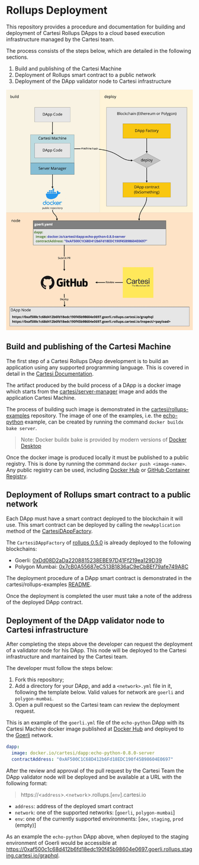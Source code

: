 # Rollups Deployment

This repository provides a procedure and documentation for building and deployment of Cartesi Rollups DApps to a cloud based execution infrastructure managed by the Cartesi team.

The process consists of the steps below, which are detailed in the following sections.

1. Build and publishing of the Cartesi Machine
2. Deployment of Rollups smart contract to a public network
3. Deployment of the DApp validator node to Cartesi infrastructure

![diagram](/diagram.jpg)

## Build and publishing of the Cartesi Machine

The first step of a Cartesi Rollups DApp development is to build an application using any supported programming language. This is covered in detail in the [Cartesi Documentation](https://docs.cartesi.io/docs/build-dapps/overview).

The artifact produced by the build process of a DApp is a docker image which starts from the [cartesi/server-manager](https://hub.docker.com/repository/docker/cartesi/server-manager) image and adds the application Cartesi Machine.

The process of building such image is demonstrated in the [cartesi/rollups-examples](https://github.com/cartesi/rollups-examples#building) repository. The image of one of the examples, i.e. the [echo-python](https://github.com/cartesi/rollups-examples/tree/main/echo-python) example, can be created by running the command `docker buildx bake server`.

> Note: Docker buildx bake is provided by modern versions of [Docker Desktop](https://www.docker.com/products/docker-desktop/)

Once the docker image is produced locally it must be published to a public registry. This is done by running the command `docker push <image-name>`. Any public registry can be used, including [Docker Hub](https://hub.docker.com) or [GitHub Container Registry](https://github.com/features/packages).

## Deployment of Rollups smart contract to a public network

Each DApp must have a smart contract deployed to the blockchain it will use. This smart contract can be deployed by calling the `newApplication` method of the [CartesiDAppFactory](https://github.com/cartesi/rollups/blob/main/onchain/rollups/contracts/CartesiDAppFactory.sol).

The `CartesiDAppFactory` of [rollups 0.5.0](https://github.com/cartesi/rollups/releases/tag/v0.5.0) is already deployed to the following blockchains:

- Goerli: [0xDd08D2aDa2208815238EBE97D41Ff219ea129D39](https://goerli.etherscan.io/address/0xDd08D2aDa2208815238EBE97D41Ff219ea129D39)
- Polygon Mumbai: [0x7cB0A55687eC513B1836aC9eCbBEf79afe749A8C](https://mumbai.polygonscan.com/address/0x7cB0A55687eC513B1836aC9eCbBEf79afe749A8C)

The deployment procedure of a DApp smart contract is demonstrated in the cartesi/rollups-examples [README](https://github.com/cartesi/rollups-examples#deploying-dapps).

Once the deployment is completed the user must take a note of the address of the deployed DApp contract.

## Deployment of the DApp validator node to Cartesi infrastructure

After completing the steps above the developer can request the deployment of a validator node for his DApp.
This node will be deployed to the Cartesi infrastructure and mantained by the Cartesi team.

The developer must follow the steps below:

1. Fork this repository;
2. Add a directory for your DApp, and add a `<network>.yml` file in it, following the template below. Valid values for network are `goerli` and `polygon-mumbai`.
3. Open a pull request so the Cartesi team can review the deployment request.

This is an example of the `goerli.yml` file of the `echo-python` DApp with its Cartesi Machine docker image published at [Docker Hub](https://hub.docker.com/layers/dapp/cartesi/dapp/echo-python-0.8.0-server/images/sha256-4a34d7eabbecff1a8d8e2531e57acd620142b11401d089b980c0b935af016acc?context=repo) and deployed to the [Goerli](https://goerli.etherscan.io/address/0xAF500C1C68D412b6Fd18EDC190f45B98604E0697) network.

```yaml
dapp:
  image: docker.io/cartesi/dapp:echo-python-0.8.0-server
  contractAddress: "0xAF500C1C68D412b6Fd18EDC190f45B98604E0697"
```

After the review and approval of the pull request by the Cartesi Team the DApp validator node will be deployed and be available at a URL with the following format:

> https://<`address`>.<`network`>.rollups.[`env`].cartesi.io

- `address`: address of the deployed smart contract
- `network`: one of the supported networks: [`goerli`, `polygon-mumbai`]
- `env`: one of the currently supported environments: [`dev`, `staging`, `prod` (empty)]

As an example the `echo-python` DApp above, when deployed to the staging environment of Goerli would be accessible at https://0xaf500c1c68d412b6fd18edc190f45b98604e0697.goerli.rollups.staging.cartesi.io/graphql.
